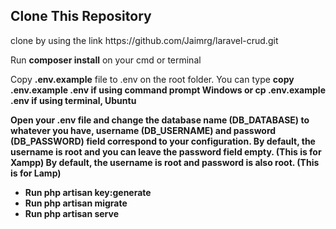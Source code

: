 ## Clone This Repository
<p>clone by using the link https://github.com/Jaimrg/laravel-crud.git</p>
<p>Run <b>composer install</b> on your cmd or terminal</p>
<p>Copy <b>.env.example</b> file to .env on the root folder. You can type <b>copy .env.example .env<b> if using command prompt Windows or cp .env.example .env if using terminal, Ubuntu</p>
<p>
    Open your .env file and change the database name (DB_DATABASE) to whatever you have, username (DB_USERNAME) and password (DB_PASSWORD) field correspond to your configuration.
    By default, the username is root and you can leave the password field empty. (This is for Xampp)
    By default, the username is root and password is also root. (This is for Lamp)
</p>
<ul>
    <li>Run php artisan key:generate</li>
    <li>Run php artisan migrate</li>
    <li>Run php artisan serve</li>
</ul>

